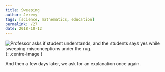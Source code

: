 ```yaml
---
title: Sweeping
author: Jeremy
tags: [science, mathematics, education]
permalink: /27
date: 2018-10-12
---
```


![Professor asks if student understands, and the students says yes while sweeping misconceptions under the rug.](https://res.cloudinary.com/dh3hm8pb7/image/upload/c_scale,q_auto:best/v1535842821/Handwaving/Published/Sweeping.png){: .centre-image }

And then a few days later, we ask for an explanation once again.